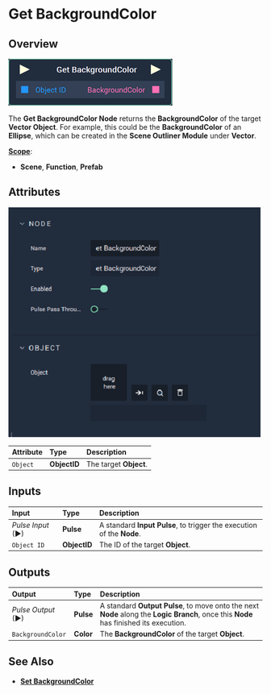 # Get BackgroundColor

## Overview

![The Get BackgroundColor Node.](../../../.gitbook/assets/node-get-backgroundcolor.png)

The **Get BackgroundColor Node** returns the **BackgroundColor** of the target **Vector Object**. For example, this could be the **BackgroundColor** of an **Ellipse**, which can be created in the **Scene Outliner Module** under **Vector**.

[**Scope**](../overview.md#scopes):
*  **Scene**, **Function**, **Prefab**

## Attributes

![The Get BackgroundColor Node Attributes.](../../../.gitbook/assets/node-get-backgroundcolor-attr.png)

| Attribute | Type | Description |
| :--- | :--- | :--- |
| `Object` | **ObjectID** | The target **Object**. |

## Inputs

| Input | Type | Description |
| :--- | :--- | :--- |
| _Pulse Input_ \(►\) | **Pulse** | A standard **Input Pulse**, to trigger the execution of the **Node**. |
| `Object ID` | **ObjectID** | The ID of the target **Object**. |

## Outputs

| Output | Type | Description |
| :--- | :--- | :--- |
| _Pulse Output_ \(►\) | **Pulse** | A standard **Output Pulse**, to move onto the next **Node** along the **Logic Branch**, once this **Node** has finished its execution. |
| `BackgroundColor` | **Color** | The **BackgroundColor** of the target **Object**. |

## See Also

* [**Set BackgroundColor**](setbackgroundcolor.md)

